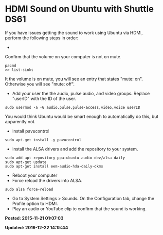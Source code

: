 # HDMI Sound on Ubuntu with Shuttle DS61

If you have issues getting the sound to work using Ubuntu via HDMI, perform the following steps in order: 

* 
Confirm that the volume on your computer is not on mute.

```
pacmd
>> list-sinks
```

It the volume is on mute, you will see an entry that states "mute: on". Otherwise you will see "mute: off".

* Add your user the the audio, pulse audio, and video groups. Replace "userID" with the ID of the user.
```
sudo usermod -a -G audio,pulse,pulse-access,video,voice userID
```

You would think Ubuntu would be smart enough to automatically do this, but apparently not. 

* Install pavucontrol
```
sudo apt-get install -y pavucontrol
```

* Install the ALSA drivers and add the repository to your system.
```
sudo add-apt-repository ppa:ubuntu-audio-dev/alsa-daily
sudo apt-get update
sudo apt-get install oem-audio-hda-daily-dkms
```

* Reboot your computer
* Force reload the drivers into ALSA.
```
sudo alsa force-reload
```

* Go to System Settings > Sounds.  On the Configuration tab, change the Profile option to HDMI.
* Play an audio or YouTube clip to confirm that the sound is working.

**Posted: 2015-11-21 01:07:03** 

**Updated: 2019-12-22 14:15:44** 


